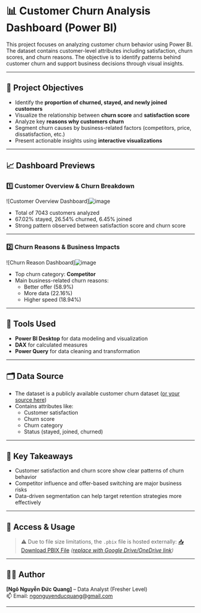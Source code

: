 # 📊 Customer Churn Analysis Dashboard (Power BI)

This project focuses on analyzing customer churn behavior using Power BI. The dataset contains customer-level attributes including satisfaction, churn scores, and churn reasons. The objective is to identify patterns behind customer churn and support business decisions through visual insights.

---

## 📌 Project Objectives

- Identify the **proportion of churned, stayed, and newly joined customers**
- Visualize the relationship between **churn score** and **satisfaction score**
- Analyze key **reasons why customers churn**
- Segment churn causes by business-related factors (competitors, price, dissatisfaction, etc.)
- Present actionable insights using **interactive visualizations**

---

## 📈 Dashboard Previews

### 1️⃣ **Customer Overview & Churn Breakdown**
![Customer Overview Dashboard]![image](https://github.com/user-attachments/assets/c9fe8566-a2c9-474e-9e73-04ed9dd21d64)


- Total of 7043 customers analyzed
- 67.02% stayed, 26.54% churned, 6.45% joined
- Strong pattern observed between satisfaction score and churn score

---

### 2️⃣ **Churn Reasons & Business Impacts**
![Churn Reason Dashboard]![image](https://github.com/user-attachments/assets/8e7ef9e7-d67f-4ea4-a7f9-170ef604244b)


- Top churn category: **Competitor**
- Main business-related churn reasons:
  - Better offer (58.9%)
  - More data (22.16%)
  - Higher speed (18.94%)

---

## 🧰 Tools Used

- **Power BI Desktop** for data modeling and visualization
- **DAX** for calculated measures
- **Power Query** for data cleaning and transformation

---

## 🗂️ Data Source

- The dataset is a publicly available customer churn dataset ([or your source here](https://drive.google.com/drive/folders/1MgxsD9edQkfjY7R4s9e6_A2uN6DfBdGU?usp=sharing))
- Contains attributes like:
  - Customer satisfaction
  - Churn score
  - Churn category
  - Status (stayed, joined, churned)

---

## 🎯 Key Takeaways

- Customer satisfaction and churn score show clear patterns of churn behavior
- Competitor influence and offer-based switching are major business risks
- Data-driven segmentation can help target retention strategies more effectively

---

## 🔗 Access & Usage

> ⚠️ Due to file size limitations, the `.pbix` file is hosted externally:
[📥 Download PBIX File](#) *([replace with Google Drive/OneDrive link](https://drive.google.com/file/d/1hb3h9ePszzIv0Ts8UE9O1U9xrkhvQ4oH/view?usp=sharing))*  

---

## 👩‍💻 Author

**[Ngô Nguyễn Đức Quang]** – Data Analyst (Fresher Level)  
📫 Email: ngonguyenducquang@gmail.com

---


